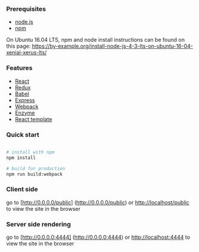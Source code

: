 ### Prerequisites
* [node.js](https://nodejs.org/en/) 
* [npm](https://www.npmjs.com/)

On Ubuntu 16.04 LTS, npm and node install instructions can be found on this page: https://by-example.org/install-node-js-4-3-lts-on-ubuntu-16-04-xenial-xerus-lts/

### Features
* [React](https://facebook.github.io/react/)
* [Redux](https://github.com/reactjs/redux)
* [Babel](https://babeljs.io/)
* [Express](http://expressjs.com/)
* [Webpack](http://webpack.github.io/)
* [Enzyme](https://github.com/airbnb/enzyme)
* [React template](https://github.com/wix/react-templates)

### Quick start
```bash

# install with npm
npm install

# build for production
npm run build:webpack
```
### Client side
go to [http://0.0.0.0/public] (http://0.0.0.0/public) or [http://localhost/public](http://localhost/public) to view the site in the browser

### Server side rendering
go to [http://0.0.0.0:4444] (http://0.0.0.0:4444) or [http://localhost:4444](http://localhost:4444) to view the site in the browser
